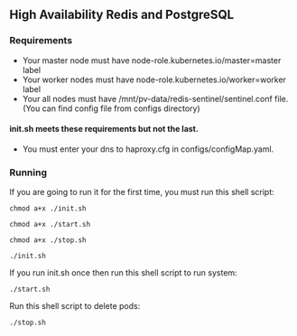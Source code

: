 ## High Availability Redis and PostgreSQL

### Requirements
- Your master node must have node-role.kubernetes.io/master=master label
- Your worker nodes must have node-role.kubernetes.io/worker=worker label
- Your all nodes must have /mnt/pv-data/redis-sentinel/sentinel.conf file. (You can find config file from configs directory)

#### init.sh meets these requirements but not the last.

- You must enter your dns to haproxy.cfg in configs/configMap.yaml.

### Running

If you are going to run it for the first time, you must run this shell script:

	chmod a+x ./init.sh

	chmod a+x ./start.sh

	chmod a+x ./stop.sh

	./init.sh

If you run init.sh once then run this shell script to run system:

	./start.sh

Run this shell script to delete pods:

	./stop.sh
